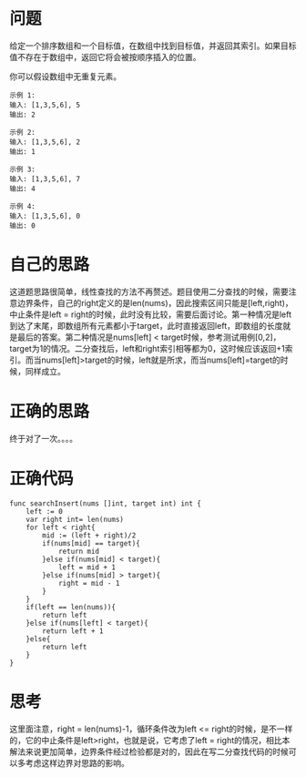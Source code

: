 # 问题

给定一个排序数组和一个目标值，在数组中找到目标值，并返回其索引。如果目标值不存在于数组中，返回它将会被按顺序插入的位置。

你可以假设数组中无重复元素。

```
示例 1:
输入: [1,3,5,6], 5
输出: 2

示例 2:
输入: [1,3,5,6], 2
输出: 1

示例 3:
输入: [1,3,5,6], 7
输出: 4

示例 4:
输入: [1,3,5,6], 0
输出: 0

```

# 自己的思路

这道题思路很简单，线性查找的方法不再赘述。题目使用二分查找的时候，需要注意边界条件，自己的right定义的是len(nums)，因此搜索区间只能是[left,right)，中止条件是left = right的时候，此时没有比较，需要后面讨论。第一种情况是left到达了末尾，即数组所有元素都小于target，此时直接返回left，即数组的长度就是最后的答案。第二种情况是nums[left] < target时候，参考测试用例[0,2]，target为1的情况。二分查找后，left和right索引相等都为0，这时候应该返回+1索引。而当nums[left]>target的时候，left就是所求，而当nums[left]=target的时候，同样成立。

# 正确的思路

终于对了一次。。。。

# 正确代码

```
func searchInsert(nums []int, target int) int {
    left := 0
    var right int= len(nums)
    for left < right{
        mid := (left + right)/2
        if(nums[mid] == target){
            return mid
        }else if(nums[mid] < target){
            left = mid + 1
        }else if(nums[mid] > target){
            right = mid - 1
        }
    }
    if(left == len(nums)){
        return left 
    }else if(nums[left] < target){
        return left + 1
    }else{
        return left
    }
}
```

# 思考

这里面注意，right = len(nums)-1，循环条件改为left <= right的时候，是不一样的，它的中止条件是left>right，也就是说，它考虑了left = right的情况，相比本解法来说更加简单，边界条件经过检验都是对的，因此在写二分查找代码的时候可以多考虑这样边界对思路的影响。

